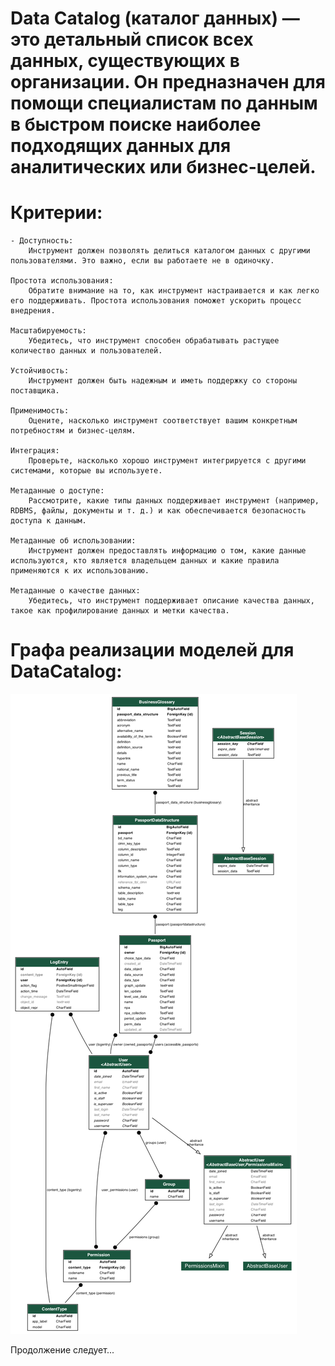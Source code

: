 # Data Catalog (каталог данных) — это детальный список всех данных, существующих в организации. Он предназначен для помощи специалистам по данным в быстром поиске наиболее подходящих данных для аналитических или бизнес-целей.


# Критерии:
    - Доступность:
        Инструмент должен позволять делиться каталогом данных с другими пользователями. Это важно, если вы работаете не в одиночку.

    Простота использования:
        Обратите внимание на то, как инструмент настраивается и как легко его поддерживать. Простота использования поможет ускорить процесс внедрения.

    Масштабируемость:
        Убедитесь, что инструмент способен обрабатывать растущее количество данных и пользователей.

    Устойчивость:
        Инструмент должен быть надежным и иметь поддержку со стороны поставщика.

    Применимость:
        Оцените, насколько инструмент соответствует вашим конкретным потребностям и бизнес-целям.

    Интеграция:
        Проверьте, насколько хорошо инструмент интегрируется с другими системами, которые вы используете.

    Метаданные о доступе:
        Рассмотрите, какие типы данных поддерживает инструмент (например, RDBMS, файлы, документы и т. д.) и как обеспечивается безопасность доступа к данным.

    Метаданные об использовании:
        Инструмент должен предоставлять информацию о том, какие данные используются, кто является владельцем данных и какие правила применяются к их использованию.

    Метаданные о качестве данных:
        Убедитесь, что инструмент поддерживает описание качества данных, такое как профилирование данных и метки качества.



# Графа реализации моделей для DataCatalog:

![Модели](static/database_diagrams/models.png)

Продолжение следует...

